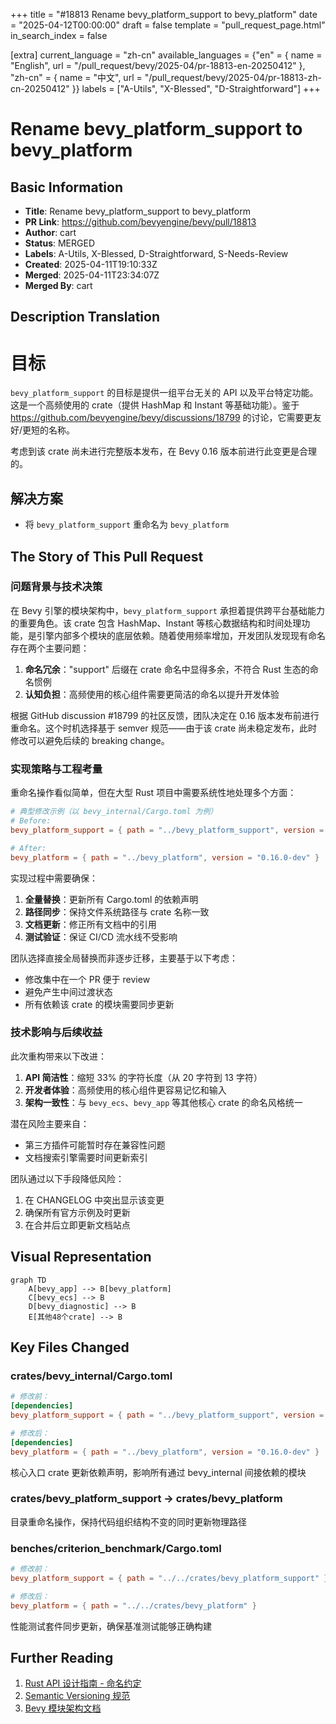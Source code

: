 +++
title = "#18813 Rename bevy_platform_support to bevy_platform"
date = "2025-04-12T00:00:00"
draft = false
template = "pull_request_page.html"
in_search_index = false

[extra]
current_language = "zh-cn"
available_languages = {"en" = { name = "English", url = "/pull_request/bevy/2025-04/pr-18813-en-20250412" }, "zh-cn" = { name = "中文", url = "/pull_request/bevy/2025-04/pr-18813-zh-cn-20250412" }}
labels = ["A-Utils", "X-Blessed", "D-Straightforward"]
+++

# Rename bevy_platform_support to bevy_platform

## Basic Information
- **Title**: Rename bevy_platform_support to bevy_platform
- **PR Link**: https://github.com/bevyengine/bevy/pull/18813
- **Author**: cart
- **Status**: MERGED
- **Labels**: A-Utils, X-Blessed, D-Straightforward, S-Needs-Review
- **Created**: 2025-04-11T19:10:33Z
- **Merged**: 2025-04-11T23:34:07Z
- **Merged By**: cart

## Description Translation
# 目标

`bevy_platform_support` 的目标是提供一组平台无关的 API 以及平台特定功能。这是一个高频使用的 crate（提供 HashMap 和 Instant 等基础功能）。鉴于 https://github.com/bevyengine/bevy/discussions/18799 的讨论，它需要更友好/更短的名称。

考虑到该 crate 尚未进行完整版本发布，在 Bevy 0.16 版本前进行此变更是合理的。

## 解决方案

- 将 `bevy_platform_support` 重命名为 `bevy_platform`

## The Story of This Pull Request

### 问题背景与技术决策
在 Bevy 引擎的模块架构中，`bevy_platform_support` 承担着提供跨平台基础能力的重要角色。该 crate 包含 HashMap、Instant 等核心数据结构和时间处理功能，是引擎内部多个模块的底层依赖。随着使用频率增加，开发团队发现现有命名存在两个主要问题：

1. **命名冗余**："support" 后缀在 crate 命名中显得多余，不符合 Rust 生态的命名惯例
2. **认知负担**：高频使用的核心组件需要更简洁的命名以提升开发体验

根据 GitHub discussion #18799 的社区反馈，团队决定在 0.16 版本发布前进行重命名。这个时机选择基于 semver 规范——由于该 crate 尚未稳定发布，此时修改可以避免后续的 breaking change。

### 实现策略与工程考量
重命名操作看似简单，但在大型 Rust 项目中需要系统性地处理多个方面：

```toml
# 典型修改示例（以 bevy_internal/Cargo.toml 为例）
# Before:
bevy_platform_support = { path = "../bevy_platform_support", version = "0.16.0-dev" }

# After:
bevy_platform = { path = "../bevy_platform", version = "0.16.0-dev" }
```

实现过程中需要确保：
1. **全量替换**：更新所有 Cargo.toml 的依赖声明
2. **路径同步**：保持文件系统路径与 crate 名称一致
3. **文档更新**：修正所有文档中的引用
4. **测试验证**：保证 CI/CD 流水线不受影响

团队选择直接全局替换而非逐步迁移，主要基于以下考虑：
- 修改集中在一个 PR 便于 review
- 避免产生中间过渡状态
- 所有依赖该 crate 的模块需要同步更新

### 技术影响与后续收益
此次重构带来以下改进：
1. **API 简洁性**：缩短 33% 的字符长度（从 20 字符到 13 字符）
2. **开发者体验**：高频使用的核心组件更容易记忆和输入
3. **架构一致性**：与 `bevy_ecs`、`bevy_app` 等其他核心 crate 的命名风格统一

潜在风险主要来自：
- 第三方插件可能暂时存在兼容性问题
- 文档搜索引擎需要时间更新索引

团队通过以下手段降低风险：
1. 在 CHANGELOG 中突出显示该变更
2. 确保所有官方示例及时更新
3. 在合并后立即更新文档站点

## Visual Representation

```mermaid
graph TD
    A[bevy_app] --> B[bevy_platform]
    C[bevy_ecs] --> B
    D[bevy_diagnostic] --> B
    E[其他48个crate] --> B
```

## Key Files Changed

### crates/bevy_internal/Cargo.toml
```toml
# 修改前：
[dependencies]
bevy_platform_support = { path = "../bevy_platform_support", version = "0.16.0-dev" }

# 修改后：
[dependencies]
bevy_platform = { path = "../bevy_platform", version = "0.16.0-dev" }
```
核心入口 crate 更新依赖声明，影响所有通过 bevy_internal 间接依赖的模块

### crates/bevy_platform_support → crates/bevy_platform
目录重命名操作，保持代码组织结构不变的同时更新物理路径

### benches/criterion_benchmark/Cargo.toml
```toml
# 修改前：
bevy_platform_support = { path = "../../crates/bevy_platform_support" }

# 修改后：
bevy_platform = { path = "../../crates/bevy_platform" }
```
性能测试套件同步更新，确保基准测试能够正确构建

## Further Reading

1. [Rust API 设计指南 - 命名约定](https://rust-lang.github.io/api-guidelines/naming.html)
2. [Semantic Versioning 规范](https://semver.org/)
3. [Bevy 模块架构文档](https://bevyengine.org/learn/book/getting-started/ecs/)